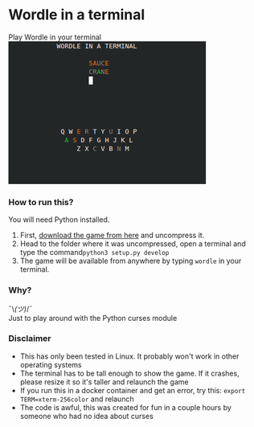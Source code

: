 # Wordle in a terminal
Play Wordle in your terminal  
![Wordle-CLI](image.png)


### How to run this?
You will need Python installed.  
1. First, [download the game from here](https://github.com/dalvtor/wordle-cli/archive/refs/tags/v0.6.zip) and 
uncompress it.  
2. Head to the folder where it was uncompressed, open a terminal and type the command```python3 setup.py develop```  
3. The game will be available from anywhere by typing ```wordle``` in your terminal.

### Why?
¯\\_(ツ)_/¯  
Just to play around with the Python curses module

### Disclaimer
- This has only been tested in Linux. It probably won't work in other operating systems
- The terminal has to be tall enough to show the game. If it crashes, please resize it so it's taller and relaunch the game
- If you run this in a docker container and get an error, try this: `export TERM=xterm-256color` and relaunch
- The code is awful, this was created for fun in a couple hours by someone who had no idea about curses